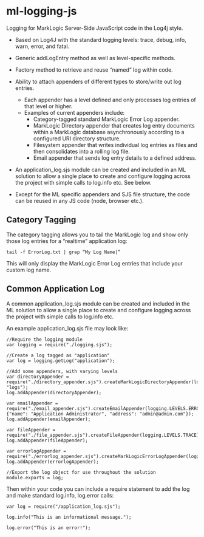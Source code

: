 # ml-logging-js
Logging for MarkLogic Server-Side JavaScript code in the Log4j style.
* Based on Log4J with the standard logging levels: trace, debug, info, warn, error, and fatal.
* Generic addLogEntry method as well as level-specific methods.
* Factory method to retrieve and reuse “named” log within code.
* Ability to attach appenders of different types to store/write out log entries.
  * Each appender has a level defined and only processes log entries of that level or higher.
  * Examples of current appenders include:
    * Category-tagged standard MarkLogic Error Log appender.
    * MarkLogic Directory appender that creates log entry documents within a MarkLogic database asynchronously according to a configured URI directory structure.
    * Filesystem appender that writes individual log entries as files and then consolidates into a rolling log file.
    * Email appender that sends log entry details to a defined address.
* An application_log.sjs module can be created and included in an ML solution to allow a single place to create and configure logging across the project with simple calls to log.info etc. See below.

* Except for the ML specific appenders and SJS file structure, the code can be reused in any JS code (node, browser etc.).

## Category Tagging

The category tagging allows you to tail the MarkLogic log and show only those log entries for a “realtime” application log:

`tail -f ErrorLog.txt | grep “My Log Name|”`

This will only display the MarkLogic Error Log entries that include your custom log name.

## Common Application Log

A common application_log.sjs module can be created and included in the ML solution to allow a single place to create and configure logging across the project with simple calls to log.info etc.

An example application_log.sjs file may look like:

```
//Require the logging module
var logging = require("./logging.sjs");

//Create a log tagged as "application"
var log = logging.getLog("application");

//Add some appenders, with varying levels
var directoryAppender = require("./directory_appender.sjs").createMarkLogicDirectoryAppender(logging.LEVELS.ALL, "logs");
log.addAppender(directoryAppender);

var emailAppender = require("./email_appender.sjs").createEmailAppender(logging.LEVELS.ERROR, {"name": "Application Administrator", "address": "admin@admin.com"});
log.addAppender(emailAppender);

var fileAppender = require("./file_appender.sjs").createFileAppender(logging.LEVELS.TRACE);
log.addAppender(fileAppender);

var errorlogAppender = require("./errorlog_appender.sjs").createMarkLogicErrorLogAppender(logging.LEVELS.WARN);
log.addAppender(errorlogAppender);

//Export the log object for use throughout the solution
module.exports = log;
```

Then within your code you can include a require statement to add the log and make standard log.info, log.error calls:

```
var log = require("/application_log.sjs");

log.info("This is an informational message.");

log.error("This is an error!");
```
